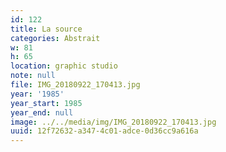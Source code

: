 ```yaml
---
id: 122
title: La source
categories: Abstrait
w: 81
h: 65
location: graphic studio
note: null
file: IMG_20180922_170413.jpg
year: '1985'
year_start: 1985
year_end: null
image: ../../media/img/IMG_20180922_170413.jpg
uuid: 12f72632-a347-4c01-adce-0d36cc9a616a
---
```


